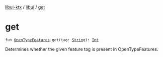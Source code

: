 [libui-ktx](../index.md) / [libui](index.md) / [get](./get.md)

# get

`fun `[`OpenTypeFeatures`](-open-type-features/index.md)`.get(tag: `[`String`](https://kotlinlang.org/api/latest/jvm/stdlib/kotlin/-string/index.html)`): `[`Int`](https://kotlinlang.org/api/latest/jvm/stdlib/kotlin/-int/index.html)

Determines whether the given feature tag is present in OpenTypeFeatures.

